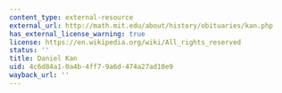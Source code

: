 ```yaml
---
content_type: external-resource
external_url: http://math.mit.edu/about/history/obituaries/kan.php
has_external_license_warning: true
license: https://en.wikipedia.org/wiki/All_rights_reserved
status: ''
title: Daniel Kan
uid: 4c6d84a1-0a4b-4ff7-9a6d-474a27ad10e9
wayback_url: ''
---
```

